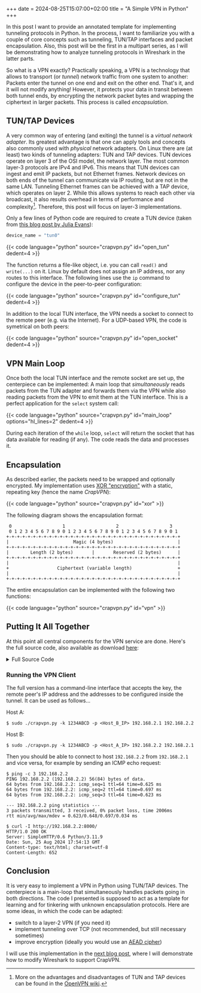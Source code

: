 +++ 
date = 2024-08-25T15:07:00+02:00
title = "A Simple VPN in Python"
+++

In this post I want to provide an annotated template for implementing tunneling protocols in Python. In the process, I want to familiarize you with a couple of core concepts such as tunneling, TUN/TAP interfaces and packet encapsulation. Also, this post will be the first in a multipart series, as I will be demonstrating how to analyze tunneling protocols in Wireshark in the latter parts.

<!--more-->

So what is a VPN exactly? Practically speaking, a VPN is a technology that allows to transport (or _tunnel_) network traffic from one system to another: Packets enter the tunnel on one end and exit on the other end. That's it, and it will not modify anything! However, it protects your data in transit between both tunnel ends, by encrypting the network packet bytes and wrapping the ciphertext in larger packets. This process is called _encapsulation_.

## TUN/TAP Devices

A very common way of entering (and exiting) the tunnel is a _virtual network adapter_. Its greatest advantage is that one can apply tools and concepts also commonly used with _physical_ network adapters. On Linux there are (at least) two kinds of tunneling adapters: TUN and TAP devices. TUN devices operate on layer 3 of the OSI model, the network layer. The most common layer-3 protocols are IPv4 and IPv6. This means that TUN devices can ingest and emit IP packets, but not Ethernet frames. Network devices on both ends of the tunnel can communicate via IP routing, but are not in the same LAN. Tunneling Ethernet frames can be achieved with a TAP device, which operates on layer 2. While this allows systems to reach each other via broadcast, it also results overhead in terms of performance and complexity[^1]. Therefore, this post will focus on layer-3 implementations.

[^1]: More on the advantages and disadvantages of TUN and TAP devices can be found in the [OpenVPN wiki](https://community.openvpn.net/openvpn/wiki/BridgingAndRouting).

Only a few lines of Python code are required to create a TUN device (taken from [this blog post by Julia Evans](https://jvns.ca/blog/2022/09/06/send-network-packets-python-tun-tap/)):

```python
device_name = "tun0"
```

{{< code language="python" source="crapvpn.py" id="open_tun" dedent=4 >}}

The function returns a file-like object, i.e. you can call `read()` and `write(...)` on it. Linux by default does not assign an IP address, nor any routes to this interface. The following lines use the `ip` command to configure the device in the peer-to-peer configuration:

{{< code language="python" source="crapvpn.py" id="configure_tun" dedent=4 >}}

In addition to the local TUN interface, the VPN needs a socket to connect to the remote peer (e.g. via the Internet). For a UDP-based VPN, the code is symetrical on both peers:

{{< code language="python" source="crapvpn.py" id="open_socket" dedent=4 >}}

## VPN Main Loop

Once both the local TUN interface and the remote socket are set up, the centerpiece can be implemented: A main loop that _simultaneously_ reads packets from the TUN adapter and forwards them via the VPN while also reading packets from the VPN to emit them at the TUN interface. This is a perfect application for the `select` system call:

{{< code language="python" source="crapvpn.py" id="main_loop" options="hl_lines=2" dedent=4 >}}

During each iteration of the `while` loop, `select` will return the socket that has data available for reading (if any). The code reads the data and processes it.

## Encapsulation

As described earlier, the packets need to be wrapped and optionally encrypted. My implementation uses [XOR "encryption"](https://en.wikipedia.org/wiki/XOR_cipher) with a static, repeating key (hence the name _CrapVPN_):

{{< code language="python" source="crapvpn.py" id="xor" >}}

The following diagram shows the encapsulation format:

```goat {width=700}
 0                   1                   2                   3
 0 1 2 3 4 5 6 7 8 9 0 1 2 3 4 5 6 7 8 9 0 1 2 3 4 5 6 7 8 9 0 1
+-+-+-+-+-+-+-+-+-+-+-+-+-+-+-+-+-+-+-+-+-+-+-+-+-+-+-+-+-+-+-+-+
|                        Magic (4 bytes)                        |
+-+-+-+-+-+-+-+-+-+-+-+-+-+-+-+-+-+-+-+-+-+-+-+-+-+-+-+-+-+-+-+-+
|        Length (2 bytes)       |       Reserved (2 bytes)      |
+-+-+-+-+-+-+-+-+-+-+-+-+-+-+-+-+-+-+-+-+-+-+-+-+-+-+-+-+-+-+-+-+
|                                                               |
+                  Ciphertext (variable length)                 +
|                                                               |
+-+-+-+-+-+-+-+-+-+-+-+-+-+-+-+-+-+-+-+-+-+-+-+-+-+-+-+-+-+-+-+-+
```


The entire encapsulation can be implemented with the following two functions:

{{< code language="python" source="crapvpn.py" id="vpn" >}}

## Putting It All Together

At this point all central components for the VPN service are done. Here's the full source code, also available as download [here](crapvpn.py):

<details>
<summary>Full Source Code</summary>
{{< code language="python" source="crapvpn.py" options="linenos=inline" >}}
</details>

### Running the VPN Client

The full version has a command-line interface that accepts the key, the remote peer's IP address and the addresses to be configured inside the tunnel. It can be used as follows...

Host A:

```shell-session
$ sudo ./crapvpn.py -k 1234ABCD -p <Host_B_IP> 192.168.2.1 192.168.2.2
```

Host B:

```shell-session
$ sudo ./crapvpn.py -k 1234ABCD -p <Host_A_IP> 192.168.2.2 192.168.2.1
```

Then you should be able to connect to host `192.168.2.2` from `192.168.2.1` and vice versa, for example by sending an ICMP echo request:

```shell-session
$ ping -c 3 192.168.2.2
PING 192.168.2.2 (192.168.2.2) 56(84) bytes of data.
64 bytes from 192.168.2.2: icmp_seq=1 ttl=64 time=0.625 ms
64 bytes from 192.168.2.2: icmp_seq=2 ttl=64 time=0.697 ms
64 bytes from 192.168.2.2: icmp_seq=3 ttl=64 time=0.623 ms

--- 192.168.2.2 ping statistics ---
3 packets transmitted, 3 received, 0% packet loss, time 2006ms
rtt min/avg/max/mdev = 0.623/0.648/0.697/0.034 ms
```

```shell-session
$ curl -I http://192.168.2.2:8000/      
HTTP/1.0 200 OK
Server: SimpleHTTP/0.6 Python/3.11.9
Date: Sun, 25 Aug 2024 17:54:13 GMT
Content-type: text/html; charset=utf-8
Content-Length: 652
```

## Conclusion

It is very easy to implement a VPN in Python using TUN/TAP devices. The centerpiece is a main-loop that simultaneously handles packets going in both directions. The code I presented is supposed to act as a template for learning and for tinkering with unknown encapsulation protocols. Here are some ideas, in which the code can be adapted:
 * switch to a layer-2 VPN (if you need it)
 * implement tunneling over TCP (not recommended, but still necessary sometimes)
 * improve encryption (ideally you would use an [AEAD cipher](https://en.wikipedia.org/wiki/Authenticated_encryption))

I will use this implementation in the [next blog post](/blog/wireshark-vpn/), where I will demonstrate how to modify Wireshark to support CrapVPN.